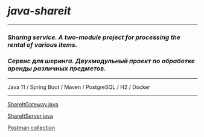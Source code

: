 # _java-shareit_
___
### _Sharing service. A two-module project for processing the rental of various items._
### _Сервис для шеринга. Двухмодульный проект по обработке аренды различных предметов._
___

Java 11 / Spring Boot / Maven / PostgreSQL / H2 / Docker

___

[ShareItGateway.java](./gateway/src/main/java/ru/practicum/shareit/ShareItGateway.java)

[ShareItServer.java](./server/src/main/java/ru/practicum/shareit/ShareItServer.java)

[Postman collection](./postman)

